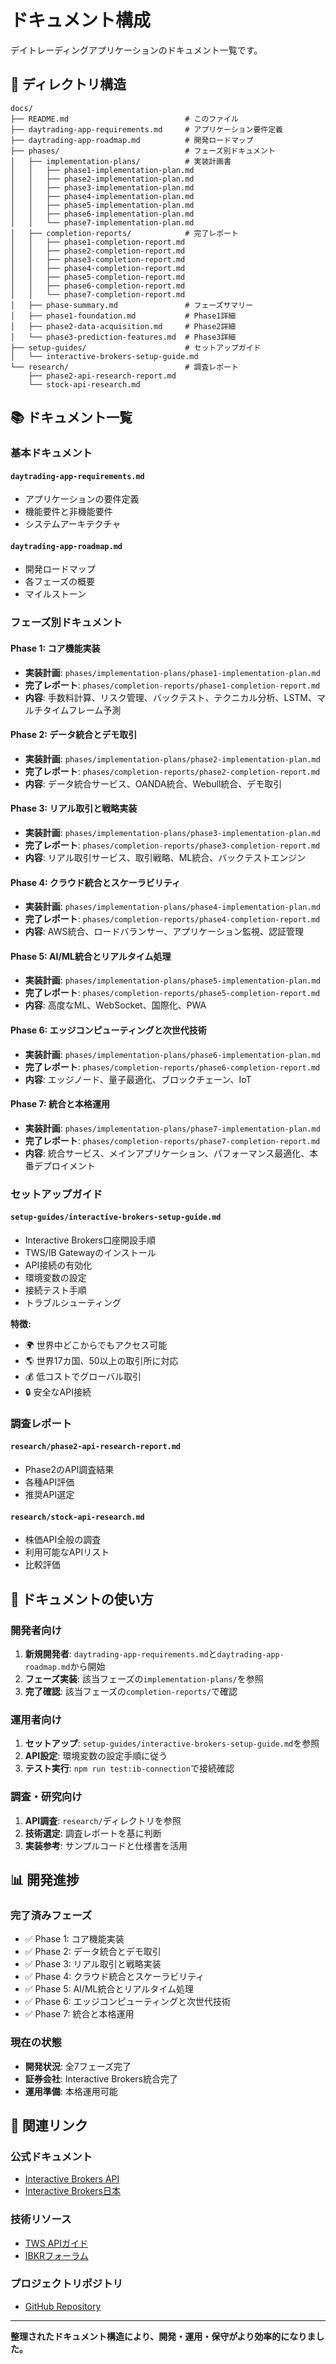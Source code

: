 # ドキュメント構成

デイトレーディングアプリケーションのドキュメント一覧です。

## 📁 ディレクトリ構造

```
docs/
├── README.md                          # このファイル
├── daytrading-app-requirements.md     # アプリケーション要件定義
├── daytrading-app-roadmap.md          # 開発ロードマップ
├── phases/                            # フェーズ別ドキュメント
│   ├── implementation-plans/          # 実装計画書
│   │   ├── phase1-implementation-plan.md
│   │   ├── phase2-implementation-plan.md
│   │   ├── phase3-implementation-plan.md
│   │   ├── phase4-implementation-plan.md
│   │   ├── phase5-implementation-plan.md
│   │   ├── phase6-implementation-plan.md
│   │   └── phase7-implementation-plan.md
│   ├── completion-reports/            # 完了レポート
│   │   ├── phase1-completion-report.md
│   │   ├── phase2-completion-report.md
│   │   ├── phase3-completion-report.md
│   │   ├── phase4-completion-report.md
│   │   ├── phase5-completion-report.md
│   │   ├── phase6-completion-report.md
│   │   └── phase7-completion-report.md
│   ├── phase-summary.md               # フェーズサマリー
│   ├── phase1-foundation.md           # Phase1詳細
│   ├── phase2-data-acquisition.md     # Phase2詳細
│   └── phase3-prediction-features.md  # Phase3詳細
├── setup-guides/                      # セットアップガイド
│   └── interactive-brokers-setup-guide.md
└── research/                          # 調査レポート
    ├── phase2-api-research-report.md
    └── stock-api-research.md
```

## 📚 ドキュメント一覧

### 基本ドキュメント

#### `daytrading-app-requirements.md`
- アプリケーションの要件定義
- 機能要件と非機能要件
- システムアーキテクチャ

#### `daytrading-app-roadmap.md`
- 開発ロードマップ
- 各フェーズの概要
- マイルストーン

### フェーズ別ドキュメント

#### Phase 1: コア機能実装
- **実装計画**: `phases/implementation-plans/phase1-implementation-plan.md`
- **完了レポート**: `phases/completion-reports/phase1-completion-report.md`
- **内容**: 手数料計算、リスク管理、バックテスト、テクニカル分析、LSTM、マルチタイムフレーム予測

#### Phase 2: データ統合とデモ取引
- **実装計画**: `phases/implementation-plans/phase2-implementation-plan.md`
- **完了レポート**: `phases/completion-reports/phase2-completion-report.md`
- **内容**: データ統合サービス、OANDA統合、Webull統合、デモ取引

#### Phase 3: リアル取引と戦略実装
- **実装計画**: `phases/implementation-plans/phase3-implementation-plan.md`
- **完了レポート**: `phases/completion-reports/phase3-completion-report.md`
- **内容**: リアル取引サービス、取引戦略、ML統合、バックテストエンジン

#### Phase 4: クラウド統合とスケーラビリティ
- **実装計画**: `phases/implementation-plans/phase4-implementation-plan.md`
- **完了レポート**: `phases/completion-reports/phase4-completion-report.md`
- **内容**: AWS統合、ロードバランサー、アプリケーション監視、認証管理

#### Phase 5: AI/ML統合とリアルタイム処理
- **実装計画**: `phases/implementation-plans/phase5-implementation-plan.md`
- **完了レポート**: `phases/completion-reports/phase5-completion-report.md`
- **内容**: 高度なML、WebSocket、国際化、PWA

#### Phase 6: エッジコンピューティングと次世代技術
- **実装計画**: `phases/implementation-plans/phase6-implementation-plan.md`
- **完了レポート**: `phases/completion-reports/phase6-completion-report.md`
- **内容**: エッジノード、量子最適化、ブロックチェーン、IoT

#### Phase 7: 統合と本格運用
- **実装計画**: `phases/implementation-plans/phase7-implementation-plan.md`
- **完了レポート**: `phases/completion-reports/phase7-completion-report.md`
- **内容**: 統合サービス、メインアプリケーション、パフォーマンス最適化、本番デプロイメント

### セットアップガイド

#### `setup-guides/interactive-brokers-setup-guide.md`
- Interactive Brokers口座開設手順
- TWS/IB Gatewayのインストール
- API接続の有効化
- 環境変数の設定
- 接続テスト手順
- トラブルシューティング

**特徴:**
- 🌍 世界中どこからでもアクセス可能
- 🌎 世界17カ国、50以上の取引所に対応
- 💰 低コストでグローバル取引
- 🔒 安全なAPI接続

### 調査レポート

#### `research/phase2-api-research-report.md`
- Phase2のAPI調査結果
- 各種API評価
- 推奨API選定

#### `research/stock-api-research.md`
- 株価API全般の調査
- 利用可能なAPIリスト
- 比較評価

## 🎯 ドキュメントの使い方

### 開発者向け
1. **新規開発者**: `daytrading-app-requirements.md`と`daytrading-app-roadmap.md`から開始
2. **フェーズ実装**: 該当フェーズの`implementation-plans/`を参照
3. **完了確認**: 該当フェーズの`completion-reports/`で確認

### 運用者向け
1. **セットアップ**: `setup-guides/interactive-brokers-setup-guide.md`を参照
2. **API設定**: 環境変数の設定手順に従う
3. **テスト実行**: `npm run test:ib-connection`で接続確認

### 調査・研究向け
1. **API調査**: `research/`ディレクトリを参照
2. **技術選定**: 調査レポートを基に判断
3. **実装参考**: サンプルコードと仕様書を活用

## 📊 開発進捗

### 完了済みフェーズ
- ✅ Phase 1: コア機能実装
- ✅ Phase 2: データ統合とデモ取引
- ✅ Phase 3: リアル取引と戦略実装
- ✅ Phase 4: クラウド統合とスケーラビリティ
- ✅ Phase 5: AI/ML統合とリアルタイム処理
- ✅ Phase 6: エッジコンピューティングと次世代技術
- ✅ Phase 7: 統合と本格運用

### 現在の状態
- **開発状況**: 全7フェーズ完了
- **証券会社**: Interactive Brokers統合完了
- **運用準備**: 本格運用可能

## 🔗 関連リンク

### 公式ドキュメント
- [Interactive Brokers API](https://www.interactivebrokers.co.jp/jp/trading/ib-api.php)
- [Interactive Brokers日本](https://www.interactivebrokers.co.jp/)

### 技術リソース
- [TWS APIガイド](https://www.interactivebrokers.com/en/software/api/apiguide/tables/api_guide.htm)
- [IBKRフォーラム](https://www.interactivebrokers.com/en/trading/ibforum.php)

### プロジェクトリポジトリ
- [GitHub Repository](https://github.com/PheasantDevil/daytrading-app)

---

**整理されたドキュメント構造により、開発・運用・保守がより効率的になりました。**

